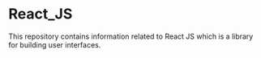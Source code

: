 # React_JS
This repository contains information related to React JS which is a library for building user interfaces.
